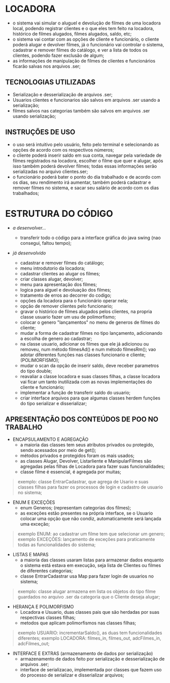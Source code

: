 # LOCADORA

- o sistema vai simular o aluguel e devolução de filmes de uma locadora local, podendo registrar clientes e o que eles tem feito na locadora, histórico de filmes alugados, filmes alugados, saldo, etc;
- o sistema vai contar com as opções de cliente e funcionário, o cliente poderá alugar e devolver filmes, já o funcionário vai controlar o sistema, cadastrar e remover filmes do catálogo, e ver a lista de todos os clientes, podendo fazer exclusão de algum;
- as informações de manipulação de filmes de clientes e funcionários ficarão salvas nos arquivos .ser;

## TECNOLOGIAS UTILIZADAS #
- Serialização e desserialização de arquivos .ser;
- Usuarios clientes e funcionarios são salvos em arquivos .ser usando a serialização;
- filmes salvos nas categorias também são salvos em arquivos .ser usando serialização;

## INSTRUÇÕES DE USO #
- o uso será intuitivo pelo usuário, feito pelo terminal e selecionando as opções de acordo com os respectivos números;
- o cliente poderá inserir saldo em sua conta, navegar pela variedade de filmes registrados na locadora, escolher o filme que quer e alugar, após isso também poderá devolver filmes; todas essas informações serão serializadas no arquivo clientes.ser;
- o funcionário poderá bater o ponto do dia trabalhado e de acordo com os dias, seu rendimento irá aumentar, também poderá cadastrar e remover filmes no sistema, e sacar seu salário de acordo com os dias trabalhados;

# ESTRUTURA DO CÓDIGO #

* *a desenvolver...*
    - transferir todo o código para a interface gráfica do java swing (nao consegui, faltou tempo);

* *já desenvolvido*
    - cadastrar e remover filmes do catálogo;
    - menu introdutorio da locadora;
    - cadastrar clientes ao alugar os filmes;
    - criar classes alugar, devolver;
    - menu para apresentação dos filmes;
    - logica para alguel e devoluação dos filmes;
    - tratamento de erros ao decorrer do codigo;
    - opções da locadora para o funcionário operar nela;
    - opção de remover clientes pelo funcionario;
    - gravar o histórico de filmes alugados pelos clientes, na propria classe usuario fazer um usu de polimorfismo;
    - colocar o genero "lançamentos" no menu de generos de filmes do cliente;
    - mudar a forma de cadastrar filmes no tipo lançamento, adicionando a escolha de genero ao cadastrar;
    - na classe usuario, adicionar os filmes que ele já adicionou ou removeu, num método filmesAd() e num método filmesRm(); vao adotar diferentes funções nas classes funcionario e cliente; (POLIMORFISMO);
    - mudar o scan da opção de inserir saldo, deve receber parametros do tipo double;
    - reavaliar a classe locadora e suas classes filhas, a classe locadora vai ficar um tanto inutilizada com as novas implementações do cliente e funcionário;
    - implementar a função de transferir saldo do usuario;
    - criar interface arquivos para que algumas classes herdem funções do tipo serializar e disserializar;

## APRESENTAÇÃO DOS CONTEÚDOS DE POO NO TRABALHO

* ENCAPSULAMENTO E AGREGAÇÃO
    - a maioria das classes tem seus atributos privados ou protegido, sendo acessados por meio de get();
    - métodos privados e protegidos foram os mais usados;
    - as classes Alugar, Devolver, Listarliente e ManipularFilmes são agregadas pelas filhas de Locadora para fazer suas funcionalidades;
    - classe filme é essencial, é agregada por muitas;
> exemplo: classe EntrarCadastrar, que agrega de Usario e suas classes filhas para fazer os processos de login e cadastro de usuario no sistema;

* ENUM E EXCEÇÕES
    - enum Generos; (representam categorias dos filmes);
    - as exceções estão presentes na própria interface, se o Usuario colocar uma opção que não condiz, automaticamente será lançada uma exceção;
> exemplo ENUM: ao cadastrar um filme tem que selecionar um genero;
> exemplo EXCEÇÕES: lançamento de exceções para praticamente todas as funcionalidades do sistema;

* LISTAS E MAPAS
    - a maioria das classes usaram listas para armazenar dados enquanto o sistema está estava em execução, seja lista de Clientes ou filmes de diferentes categorias;
    - classe EntrarCadastrar usa Map para fazer login de usuarios no sistema;
> exemplo: classe alugar armazena em lista os objetos do tipo filme guardados no arquivo .ser da categoria que o Cliente deseja alugar;

* HERANÇA E POLIMORFISMO
    - Locadora e Usuario, duas classes pais que são herdadas por suas respectivas classes filhas;
    - metodos que aplicam polimorfismos nas classes filhas;
> exemplo USUARIO: incrementarSaldo(), as duas tem funcionalidades diferentes;
> exemplo LOCADORA: filmes_in, filmes_out, adcFilmes_in, adcFilmes_out;

* INTERFACE E EXTRAS (armazenamento de dados por serialização)
    - armazenamento de dados feito por serialização e desserialização de arquivos .ser;
    - interface de serializacao, implementada por classes que fazem uso do processo de serializar e disserializar arquivos;